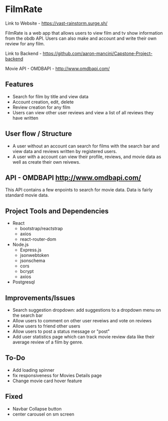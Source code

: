 # FilmRate

Link to Website - https://vast-rainstorm.surge.sh/
 
FilmRate is a web app that allows users to view film and tv show information from the obdb API. Users
can also make and account and write their own review for any film.

Link to Backend - https://github.com/aaron-mancini/Capstone-Project-backend

Movie API - OMDBAPI - http://www.omdbapi.com/

## Features

- Search for film by title and view data
- Account creation, edit, delete
- Review creation for any film
- Users can view other user reviews and view a list of all reviews they have written

## User flow / Structure

- A user without an account can search for films with the search bar and view data and reviews
  written by registered users.
- A user with a account can view their profile, reviews, and movie data as well as create their
  own reivews.

## API - OMDBAPI http://www.omdbapi.com/

This API contains a few enpoints to search for movie data. Data is fairly standard movie data.

## Project Tools and Dependencies

- React
  - bootstrap/reactstrap
  - axios
  - react-router-dom
- Node.js
  - Express.js
  - jsonwebtoken
  - jsonschema
  - cors
  - bcrypt
  - axios
- Postgresql

## Improvements/Issues

- Search suggestion dropdown: add suggestions to a dropdown menu on the search bar
- Allow users to comment on other user reveiws and vote on reviews
- Allow users to friend other users
- Allow users to post a status message or "post"
- Add user statistics page which can track movie review data like their average review
  of a film by genre.

## To-Do

- Add loading spinner
- fix responsiveness for Movies Details page
- Change movie card hover feature

## Fixed

- Navbar Collapse button
- center carousel on sm screen